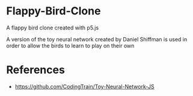 # Flappy-Bird-Clone
A flappy bird clone created with p5.js

A version of the toy neural network created by Daniel Shiffman is used in order to allow the birds to learn to play on their own

# References
* https://github.com/CodingTrain/Toy-Neural-Network-JS
